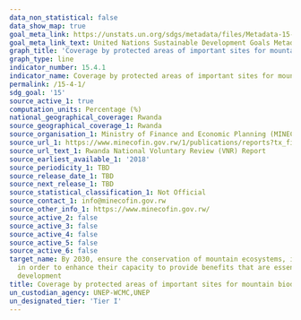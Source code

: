 ```yaml
---
data_non_statistical: false
data_show_map: true
goal_meta_link: https://unstats.un.org/sdgs/metadata/files/Metadata-15-04-01.pdf
goal_meta_link_text: United Nations Sustainable Development Goals Metadata (pdf 456kB)
graph_title: 'Coverage by protected areas of important sites for mountain biodiversity'
graph_type: line
indicator_number: 15.4.1
indicator_name: Coverage by protected areas of important sites for mountain biodiversity
permalink: /15-4-1/
sdg_goal: '15'
source_active_1: true
computation_units: Percentage (%)
national_geographical_coverage: Rwanda
source_geographical_coverage_1: Rwanda
source_organisation_1: Ministry of Finance and Economic Planning (MINECOFIN)
source_url_1: https://www.minecofin.gov.rw/1/publications/reports?tx_filelist_filelist%5Baction%5D=list&tx_filelist_filelist%5Bcontroller%5D=File&tx_filelist_filelist%5Bpath%5D=%2Fuser_upload%2FMinecofin%2FPublications%2FREPORTS%2FNational_Development_Planning_and_Research%2FRwanda_Voluntary_National_Review_Report%2F&cHash=5d714cffa40cacb0fd0d48bef154f0cb
source_url_text_1: Rwanda National Voluntary Review (VNR) Report
source_earliest_available_1: '2018'
source_periodicity_1: TBD
source_release_date_1: TBD
source_next_release_1: TBD
source_statistical_classification_1: Not Official
source_contact_1: info@minecofin.gov.rw 
source_other_info_1: https://www.minecofin.gov.rw/ 
source_active_2: false
source_active_3: false
source_active_4: false
source_active_5: false
source_active_6: false
target_name: By 2030, ensure the conservation of mountain ecosystems, including their biodiversity,
  in order to enhance their capacity to provide benefits that are essential for sustainable
  development
title: Coverage by protected areas of important sites for mountain biodiversity
un_custodian_agency: UNEP-WCMC,UNEP
un_designated_tier: 'Tier I'
---
```

